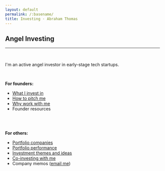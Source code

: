 ```yaml
---
layout: default
permalink: /:basename/
title: Investing · Abraham Thomas
---
```


## Angel Investing

----

<br/> 

I'm an active angel investor in early-stage tech startups.

<br/>

**For founders:**
* [What I invest in](/angel-criteria)
* [How to pitch me](/pitch-me)
* [Why work with me](/why-me)
* Founder resources

<br/>
<br/>


**For others:**
* [Portfolio companies](/portfolio-new)
* [Portfolio performance](/performance)
* [Investment themes and ideas](/thesis)
* [Co-investing with me](/coinvest)
* Company memos ([email me](mailto:athos1@gmail.com))

<br/>
<br/>
<br/>
<br/>



<!--

* Investing in 2020
* The accidental trader
* Why I quit my hedge fund job
* The data revolution in finance


I've been on "both sides of the table" in both public and private markets.

In public markets, I was a portfolio manager at Simplex, a large hedge fund; I then co-founded Quandl, a data startup whose customers are hedge funds and fintechs.

In private markets, I raised $20M in venture capital for Quandl prior to our successful acquisition by Nasdaq; I also invest in and mentor other founders as an angel.


I like to think these experiences give me useful perspective on multiple intersecting worlds: capital markets, technology and entrepreneurship. 

-->
